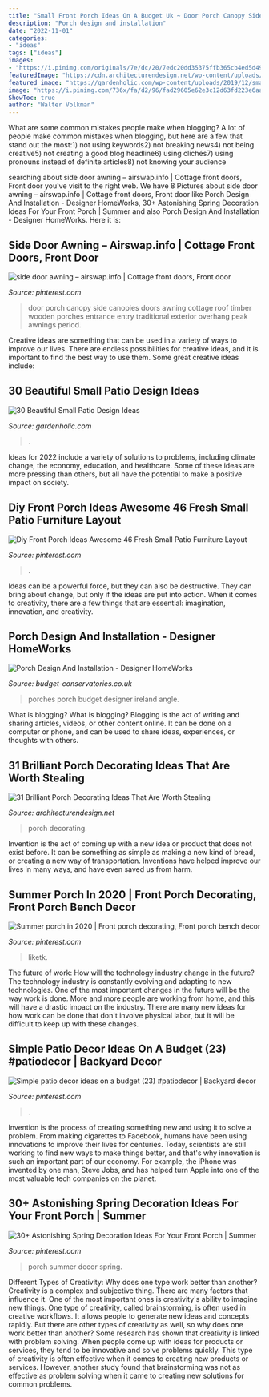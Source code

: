 ```yaml
---
title: "Small Front Porch Ideas On A Budget Uk ~ Door Porch Canopy Side Canopies Doors Awning Cottage Roof Timber Wooden Porches Entrance Entry Traditional Exterior Overhang Peak Awnings Period"
description: "Porch design and installation"
date: "2022-11-01"
categories:
- "ideas"
tags: ["ideas"]
images:
- "https://i.pinimg.com/originals/7e/dc/20/7edc20dd35375ffb365cb4ed5d491be5.jpg"
featuredImage: "https://cdn.architecturendesign.net/wp-content/uploads/2015/07/AD-Small-Porch-Ideas-26.jpg"
featured_image: "https://gardenholic.com/wp-content/uploads/2019/12/small-Patio-Design-Ideas30-561x842.jpg"
image: "https://i.pinimg.com/736x/fa/d2/96/fad29605e62e3c12d63fd223e6aa5ce4.jpg"
ShowToc: true
author: "Walter Volkman"
---
```



What are some common mistakes people make when blogging?
A lot of people make common mistakes when blogging, but here are a few that stand out the most:1) not using keywords2) not breaking news4) not being creative5) not creating a good blog headline6) using clichés7) using pronouns instead of definite articles8) not knowing your audience

	

		
searching about side door awning – airswap.info | Cottage front doors, Front door you've visit to the right web. We have 8 Pictures about side door awning – airswap.info | Cottage front doors, Front door like Porch Design And Installation - Designer HomeWorks, 30+ Astonishing Spring Decoration Ideas For Your Front Porch | Summer and also Porch Design And Installation - Designer HomeWorks. Here it is:
		
    
## Side Door Awning – Airswap.info | Cottage Front Doors, Front Door

<img loading=lazy src="https://i.pinimg.com/originals/7e/dc/20/7edc20dd35375ffb365cb4ed5d491be5.jpg" onerror="this.onerror=null;this.src='https://tse3.mm.bing.net/th?id=OIP.7XwRm-aiOO6dzyVhgm-agQAAAA&amp;pid=15.1';" alt="side door awning – airswap.info | Cottage front doors, Front door">

_Source: pinterest.com_

>door porch canopy side canopies doors awning cottage roof timber wooden porches entrance entry traditional exterior overhang peak awnings period. 

	

Creative ideas are something that can be used in a variety of ways to improve our lives. There are endless possibilities for creative ideas, and it is important to find the best way to use them. Some great creative ideas include:

    
## 30 Beautiful Small Patio Design Ideas

<img loading=lazy src="https://gardenholic.com/wp-content/uploads/2019/12/small-Patio-Design-Ideas30-561x842.jpg" onerror="this.onerror=null;this.src='https://tse1.mm.bing.net/th?id=OIP.HpbwsqNsg7WTIvWt_AvfdQHaLH&amp;pid=15.1';" alt="30 Beautiful Small Patio Design Ideas">

_Source: gardenholic.com_

>. 

	

Ideas for 2022 include a variety of solutions to problems, including climate change, the economy, education, and healthcare. Some of these ideas are more pressing than others, but all have the potential to make a positive impact on society.

    
## Diy Front Porch Ideas Awesome 46 Fresh Small Patio Furniture Layout

<img loading=lazy src="https://i.pinimg.com/736x/fa/d2/96/fad29605e62e3c12d63fd223e6aa5ce4.jpg" onerror="this.onerror=null;this.src='https://tse3.mm.bing.net/th?id=OIP.NbulRDpzrfMdobKkAHAm-gHaLH&amp;pid=15.1';" alt="Diy Front Porch Ideas Awesome 46 Fresh Small Patio Furniture Layout">

_Source: pinterest.com_

>. 

	

Ideas can be a powerful force, but they can also be destructive. They can bring about change, but only if the ideas are put into action. When it comes to creativity, there are a few things that are essential: imagination, innovation, and creativity.

    
## Porch Design And Installation - Designer HomeWorks

<img loading=lazy src="https://budget-conservatories.co.uk/wp-content/uploads/2019/02/side-angle-rubbed-out.jpg" onerror="this.onerror=null;this.src='https://tse2.mm.bing.net/th?id=OIP.Q9y_ewDyIpmtD24xKkZPcwHaE8&amp;pid=15.1';" alt="Porch Design And Installation - Designer HomeWorks">

_Source: budget-conservatories.co.uk_

>porches porch budget designer ireland angle. 

	

What is blogging?
What is blogging? Blogging is the act of writing and sharing articles, videos, or other content online. It can be done on a computer or phone, and can be used to share ideas, experiences, or thoughts with others.

    
## 31 Brilliant Porch Decorating Ideas That Are Worth Stealing

<img loading=lazy src="https://cdn.architecturendesign.net/wp-content/uploads/2015/07/AD-Small-Porch-Ideas-26.jpg" onerror="this.onerror=null;this.src='https://tse3.mm.bing.net/th?id=OIP.gQcHXMzFM1Es1dThN5g-VgHaJ4&amp;pid=15.1';" alt="31 Brilliant Porch Decorating Ideas That Are Worth Stealing">

_Source: architecturendesign.net_

>porch decorating. 

	

Invention is the act of coming up with a new idea or product that does not exist before. It can be something as simple as making a new kind of bread, or creating a new way of transportation. Inventions have helped improve our lives in many ways, and have even saved us from harm.

    
## Summer Porch In 2020 | Front Porch Decorating, Front Porch Bench Decor

<img loading=lazy src="https://i.pinimg.com/736x/3b/e6/a4/3be6a41345ecba7468d66e1c59fc5d9c.jpg" onerror="this.onerror=null;this.src='https://tse1.mm.bing.net/th?id=OIP.ikSWNPEksZ05yH_ml5pkpwHaJ3&amp;pid=15.1';" alt="Summer porch in 2020 | Front porch decorating, Front porch bench decor">

_Source: pinterest.com_

>liketk. 

	

The future of work: How will the technology industry change in the future?
The technology industry is constantly evolving and adapting to new technologies. One of the most important changes in the future will be the way work is done. More and more people are working from home, and this will have a drastic impact on the industry. There are many new ideas for how work can be done that don't involve physical labor, but it will be difficult to keep up with these changes.

    
## Simple Patio Decor Ideas On A Budget (23) #patiodecor | Backyard Decor

<img loading=lazy src="https://i.pinimg.com/736x/9a/9f/8d/9a9f8df27c07ad5192cf58a5c76ac961.jpg" onerror="this.onerror=null;this.src='https://tse1.mm.bing.net/th?id=OIP.cd2AbsLn42V2mSmb8jgmGgHaLH&amp;pid=15.1';" alt="Simple patio decor ideas on a budget (23) #patiodecor | Backyard decor">

_Source: pinterest.com_

>. 

	

Invention is the process of creating something new and using it to solve a problem. From making cigarettes to Facebook, humans have been using innovations to improve their lives for centuries. Today, scientists are still working to find new ways to make things better, and that's why innovation is such an important part of our economy. For example, the iPhone was invented by one man, Steve Jobs, and has helped turn Apple into one of the most valuable tech companies on the planet.

    
## 30+ Astonishing Spring Decoration Ideas For Your Front Porch | Summer

<img loading=lazy src="https://i.pinimg.com/736x/c7/e0/6a/c7e06a590113f520e646c2213758165f.jpg" onerror="this.onerror=null;this.src='https://tse1.mm.bing.net/th?id=OIP.Plfh6WmxP6eG_LIPg6WO3AHaLH&amp;pid=15.1';" alt="30+ Astonishing Spring Decoration Ideas For Your Front Porch | Summer">

_Source: pinterest.com_

>porch summer decor spring. 

	

Different Types of Creativity: Why does one type work better than another?
Creativity is a complex and subjective thing. There are many factors that influence it. One of the most important ones is creativity's ability to imagine new things. One type of creativity, called brainstorming, is often used in creative workflows. It allows people to generate new ideas and concepts rapidly. But there are other types of creativity as well, so why does one work better than another?
Some research has shown that creativity is linked with problem solving. When people come up with ideas for products or services, they tend to be innovative and solve problems quickly. This type of creativity is often effective when it comes to creating new products or services. However, another study found that brainstorming was not as effective as problem solving when it came to creating new solutions for common problems.

